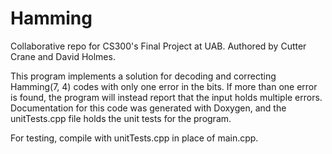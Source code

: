 # Hamming
Collaborative repo for CS300's Final Project at UAB.
Authored by Cutter Crane and David Holmes.

This program implements a solution for decoding and correcting Hamming(7, 4) codes with only one error in the bits. If more than one error is found, the program will instead report that the input holds multiple errors. Documentation for this code was generated with Doxygen, and the unitTests.cpp file holds the unit tests for the program.

For testing, compile with unitTests.cpp in place of main.cpp.
